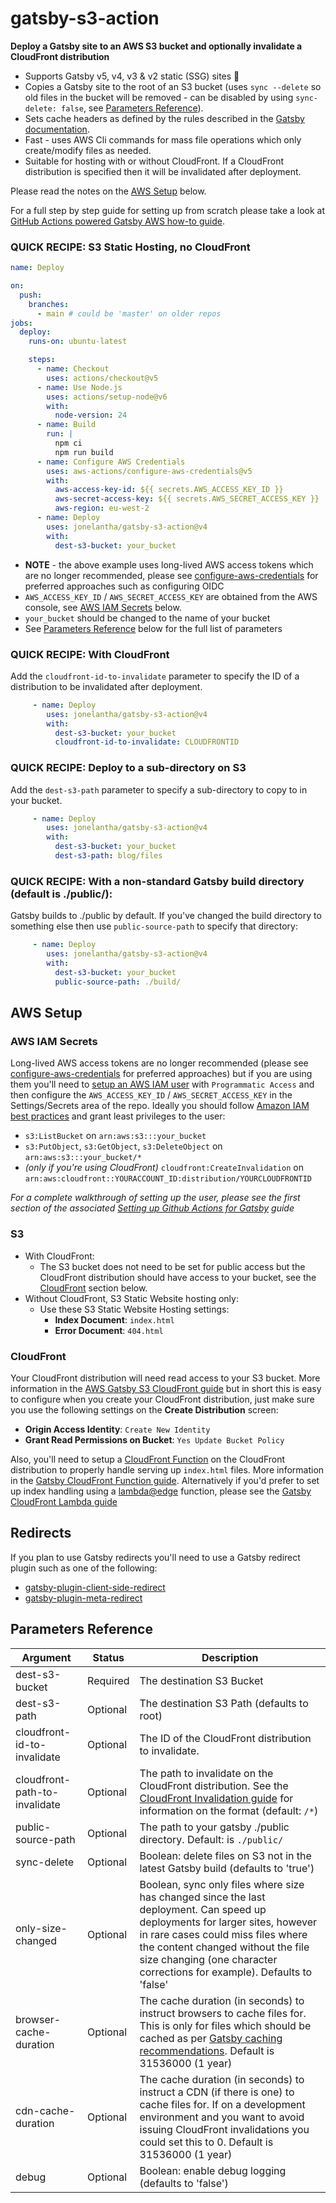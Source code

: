 # gatsby-s3-action

**Deploy a Gatsby site to an AWS S3 bucket and optionally invalidate a CloudFront distribution**

- Supports Gatsby v5, v4, v3 & v2 static (SSG) sites 🚀
- Copies a Gatsby site to the root of an S3 bucket (uses `sync --delete` so old files in the bucket will be removed - can be disabled by using `sync-delete: false`, see [Parameters Reference](#parameters-reference)).
- Sets cache headers as defined by the rules described in the [Gatsby documentation](https://www.gatsbyjs.org/docs/caching/).
- Fast - uses AWS Cli commands for mass file operations which only create/modify files as needed.
- Suitable for hosting with or without CloudFront. If a CloudFront distribution is specified then it will be invalidated after deployment.

Please read the notes on the [AWS Setup](#aws-setup) below.

For a full step by step guide for setting up from scratch please take a look at [GitHub Actions powered Gatsby AWS how-to guide](https://blog.elantha.com/gatsby-s3-cloudfront/).

### QUICK RECIPE: S3 Static Hosting, no CloudFront

```yml
name: Deploy

on:
  push:
    branches:
      - main # could be 'master' on older repos
jobs:
  deploy:
    runs-on: ubuntu-latest

    steps:
      - name: Checkout
        uses: actions/checkout@v5
      - name: Use Node.js
        uses: actions/setup-node@v6
        with:
          node-version: 24
      - name: Build
        run: |
          npm ci
          npm run build
      - name: Configure AWS Credentials
        uses: aws-actions/configure-aws-credentials@v5
        with:
          aws-access-key-id: ${{ secrets.AWS_ACCESS_KEY_ID }}
          aws-secret-access-key: ${{ secrets.AWS_SECRET_ACCESS_KEY }}
          aws-region: eu-west-2
      - name: Deploy
        uses: jonelantha/gatsby-s3-action@v4
        with:
          dest-s3-bucket: your_bucket
```

- **NOTE** - the above example uses long-lived AWS access tokens which are no longer recommended, please see [configure-aws-credentials](https://github.com/aws-actions/configure-aws-credentials) for preferred approaches such as configuring OIDC
- `AWS_ACCESS_KEY_ID` / `AWS_SECRET_ACCESS_KEY` are obtained from the AWS console, see [AWS IAM Secrets](#aws-iam-secrets) below.
- `your_bucket` should be changed to the name of your bucket
- See [Parameters Reference](#parameters-reference) below for the full list of parameters

### QUICK RECIPE: With CloudFront

Add the `cloudfront-id-to-invalidate` parameter to specify the ID of a distribution to be invalidated after deployment.

```yaml
     - name: Deploy
        uses: jonelantha/gatsby-s3-action@v4
        with:
          dest-s3-bucket: your_bucket
          cloudfront-id-to-invalidate: CLOUDFRONTID
```

### QUICK RECIPE: Deploy to a sub-directory on S3

Add the `dest-s3-path` parameter to specify a sub-directory to copy to in your bucket.

```yaml
     - name: Deploy
        uses: jonelantha/gatsby-s3-action@v4
        with:
          dest-s3-bucket: your_bucket
          dest-s3-path: blog/files
```

### QUICK RECIPE: With a non-standard Gatsby build directory (default is ./public/):

Gatsby builds to ./public by default. If you've changed the build directory to something else then use `public-source-path` to specify that directory:

```yaml
     - name: Deploy
        uses: jonelantha/gatsby-s3-action@v4
        with:
          dest-s3-bucket: your_bucket
          public-source-path: ./build/
```

## AWS Setup

### AWS IAM Secrets

Long-lived AWS access tokens are no longer recommended (please see [configure-aws-credentials](https://github.com/aws-actions/configure-aws-credentials) for preferred approaches) but if you are using them you'll need to [setup an AWS IAM user](https://docs.aws.amazon.com/IAM/latest/UserGuide/id_users_create.html) with `Programmatic Access` and then configure the `AWS_ACCESS_KEY_ID` / `AWS_SECRET_ACCESS_KEY` in the Settings/Secrets area of the repo. Ideally you should follow [Amazon IAM best practices](https://docs.aws.amazon.com/IAM/latest/UserGuide/best-practices.html) and grant least privileges to the user:

- `s3:ListBucket` on `arn:aws:s3:::your_bucket`
- `s3:PutObject`, `s3:GetObject`, `s3:DeleteObject` on `arn:aws:s3:::your_bucket/*`
- _(only if you're using CloudFront)_ `cloudfront:CreateInvalidation` on `arn:aws:cloudfront::YOURACCOUNT_ID:distribution/YOURCLOUDFRONTID`

_For a complete walkthrough of setting up the user, please see the first section of the associated [Setting up Github Actions for Gatsby](https://blog.elantha.com/gatsby-github-actions/) guide_

### S3

- With CloudFront:
  - The S3 bucket does not need to be set for public access but the CloudFront distribution should have access to your bucket, see the [CloudFront](#cloudfront) section below.
- Without CloudFront, S3 Static Website hosting only:
  - Use these S3 Static Website Hosting settings:
    - **Index Document**: `index.html`
    - **Error Document**: `404.html`

### CloudFront

Your CloudFront distribution will need read access to your S3 bucket. More information in the [AWS Gatsby S3 CloudFront guide](https://blog.elantha.com/gatsby-s3-cloudfront/) but in short this is easy to configure when you create your CloudFront distribution, just make sure you use the following settings on the **Create Distribution** screen:

- **Origin Access Identity**: `Create New Identity`
- **Grant Read Permissions on Bucket**: `Yes Update Bucket Policy`

Also, you'll need to setup a [CloudFront Function](https://docs.aws.amazon.com/AmazonCloudFront/latest/DeveloperGuide/cloudfront-functions.html) on the CloudFront distribution to properly handle serving up `index.html` files. More information in the [Gatsby CloudFront Function guide](https://blog.elantha.com/cloudfront-function-index-handling/). Alternatively if you'd prefer to set up index handling using a [lambda@edge](https://aws.amazon.com/lambda/edge/) function, please see the [Gatsby CloudFront Lambda guide](https://blog.elantha.com/cloudfront-index-lambda/)

## Redirects

If you plan to use Gatsby redirects you'll need to use a Gatsby redirect plugin such as one of the following:

- [gatsby-plugin-client-side-redirect](https://www.gatsbyjs.org/packages/gatsby-plugin-client-side-redirect/)
- [gatsby-plugin-meta-redirect](https://www.gatsbyjs.org/packages/gatsby-plugin-meta-redirect/)

## Parameters Reference

| Argument                      | Status   | Description                                                                                                                                                                                                                                                                        |
| ----------------------------- | -------- | ---------------------------------------------------------------------------------------------------------------------------------------------------------------------------------------------------------------------------------------------------------------------------------- |
| dest-s3-bucket                | Required | The destination S3 Bucket                                                                                                                                                                                                                                                          |
| dest-s3-path                  | Optional | The destination S3 Path (defaults to root)                                                                                                                                                                                                                                         |
| cloudfront-id-to-invalidate   | Optional | The ID of the CloudFront distribution to invalidate.                                                                                                                                                                                                                               |
| cloudfront-path-to-invalidate | Optional | The path to invalidate on the CloudFront distribution. See the [CloudFront Invalidation guide](https://docs.aws.amazon.com/AmazonCloudFront/latest/DeveloperGuide/Invalidation.html) for information on the format (default: `/*`)                                                 |
| public-source-path            | Optional | The path to your gatsby ./public directory. Default: is `./public/`                                                                                                                                                                                                                |
| sync-delete                   | Optional | Boolean: delete files on S3 not in the latest Gatsby build (defaults to 'true')                                                                                                                                                                                                    |
| only-size-changed             | Optional | Boolean, sync only files where size has changed since the last deployment. Can speed up deployments for larger sites, however in rare cases could miss files where the content changed without the file size changing (one character corrections for example). Defaults to 'false' |
| browser-cache-duration        | Optional | The cache duration (in seconds) to instruct browsers to cache files for. This is only for files which should be cached as per [Gatsby caching recommendations](https://www.gatsbyjs.org/docs/caching/). Default is 31536000 (1 year)                                               |
| cdn-cache-duration            | Optional | The cache duration (in seconds) to instruct a CDN (if there is one) to cache files for. If on a development environment and you want to avoid issuing CloudFront invalidations you could set this to 0. Default is 31536000 (1 year)                                               |
| debug                         | Optional | Boolean: enable debug logging (defaults to 'false')                                                                                                                                                                                                                                |
